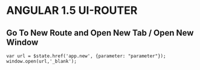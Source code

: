 # ANGULAR 1.5 UI-ROUTER

## Go To New Route and Open New Tab / Open New Window
```
var url = $state.href('app.new', {parameter: "parameter"});
window.open(url,'_blank');
```
